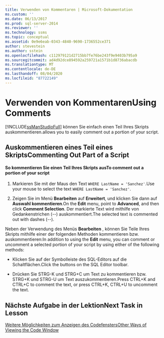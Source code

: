 ```yaml
---
title: Verwenden von Kommentaren | Microsoft-Dokumentation
ms.custom: ''
ms.date: 06/13/2017
ms.prod: sql-server-2014
ms.reviewer: ''
ms.technology: ssms
ms.topic: conceptual
ms.assetid: 0e9e6eab-0343-4840-9690-1736552ce371
author: stevestein
ms.author: sstein
ms.openlocfilehash: c112979121d2715bb7fe76be243f9e9403b795a9
ms.sourcegitcommit: ad4d92dce894592a259721a1571b1d8736abacdb
ms.translationtype: MT
ms.contentlocale: de-DE
ms.lasthandoff: 08/04/2020
ms.locfileid: "87722149"
---
```

# <a name="using-comments"></a><span data-ttu-id="2f0c1-102">Verwenden von Kommentaren</span><span class="sxs-lookup"><span data-stu-id="2f0c1-102">Using Comments</span></span>
  [!INCLUDE[ssManStudioFull](../../includes/ssmanstudiofull-md.md)] <span data-ttu-id="2f0c1-103">können Sie einfach einen Teil Ihres Skripts auskommentieren.</span><span class="sxs-lookup"><span data-stu-id="2f0c1-103">allows you to easily comment out a portion of your script.</span></span>  
  
## <a name="commenting-out-part-of-a-script"></a><span data-ttu-id="2f0c1-104">Auskommentieren eines Teil eines Skripts</span><span class="sxs-lookup"><span data-stu-id="2f0c1-104">Commenting Out Part of a Script</span></span>  
  
#### <a name="to-comment-out-a-portion-of-your-script"></a><span data-ttu-id="2f0c1-105">So kommentieren Sie einen Teil Ihres Skripts aus</span><span class="sxs-lookup"><span data-stu-id="2f0c1-105">To comment out a portion of your script</span></span>  
  
1.  <span data-ttu-id="2f0c1-106">Markieren Sie mit der Maus den Text `WHERE LastName = 'Sanchez'`.</span><span class="sxs-lookup"><span data-stu-id="2f0c1-106">Use your mouse to select the text `WHERE LastName = 'Sanchez'`.</span></span>  
  
2.  <span data-ttu-id="2f0c1-107">Zeigen Sie im Menü **Bearbeiten** auf **Erweitert**, und klicken Sie dann auf **Auswahl kommentieren**.</span><span class="sxs-lookup"><span data-stu-id="2f0c1-107">On the **Edit** menu, point to **Advanced**, and then click **Comment Selection**.</span></span> <span data-ttu-id="2f0c1-108">Der markierte Text wird mithilfe von Gedankenstrichen (--) auskommentiert.</span><span class="sxs-lookup"><span data-stu-id="2f0c1-108">The selected text is commented out with dashes (--).</span></span>  
  
 <span data-ttu-id="2f0c1-109">Neben der Verwendung des Menüs **Bearbeiten** , können Sie Teile Ihres Skripts mithilfe einer der folgenden Methoden kommentieren bzw. auskommentieren:</span><span class="sxs-lookup"><span data-stu-id="2f0c1-109">In addition to using the **Edit** menu, you can comment or uncomment a selected portion of your script by using either of the following methods:</span></span>  
  
-   <span data-ttu-id="2f0c1-110">Klicken Sie auf der Symbolleiste des SQL-Editors auf die Schaltflächen.</span><span class="sxs-lookup"><span data-stu-id="2f0c1-110">Click the buttons on the SQL Editor toolbar.</span></span>  
  
-   <span data-ttu-id="2f0c1-111">Drücken Sie STRG-K und STRG+C um Text zu kommentieren bzw. STRG+K und STRG-U um Text auszukommentieren.</span><span class="sxs-lookup"><span data-stu-id="2f0c1-111">Press CTRL+K and CTRL+C to comment the text, or press CTRL+K, CTRL+U to uncomment the text.</span></span>  
  
## <a name="next-task-in-lesson"></a><span data-ttu-id="2f0c1-112">Nächste Aufgabe in der Lektion</span><span class="sxs-lookup"><span data-stu-id="2f0c1-112">Next Task in Lesson</span></span>  
 [<span data-ttu-id="2f0c1-113">Weitere Möglichkeiten zum Anzeigen des Codefensters</span><span class="sxs-lookup"><span data-stu-id="2f0c1-113">Other Ways of Viewing the Code Window</span></span>](lesson-2-5-other-ways-of-viewing-the-code-window.md)  
  
  

